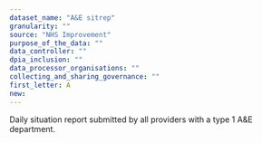 ```yaml
---
dataset_name: "A&E sitrep"
granularity: ""
source: "NHS Improvement"
purpose_of_the_data: ""
data_controller: ""
dpia_inclusion: ""
data_processor_organisations: ""
collecting_and_sharing_governance: ""
first_letter: A
new: 
---
```

Daily situation report submitted by all providers with a type 1 A&E department.